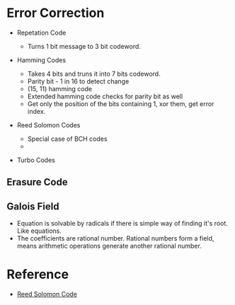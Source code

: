 # Error Correction

- Repetation Code
    - Turns 1 bit message to 3 bit codeword.

- Hamming Codes
    - Takes 4 bits and truns it into 7 bits codeword.
    - Parity bit - 1 in 16 to detect change
    - (15, 11) hamming code
    - Extended hamming code checks for parity bit as well
    - Get only the position of the bits containing 1, xor them, get error index.

- Reed Solomon Codes
    - Special case of BCH codes
    -  

- Turbo Codes



## Erasure Code



## Galois Field
- Equation is solvable by radicals if there is simple way of finding it's root. Like equations.
- The coefficients are rational number. Rational numbers form a field, means arithmetic operations generate another rational number.


# Reference
- [Reed Solomon Code](https://www.cs.cmu.edu/~guyb/realworld/reedsolomon/reed_solomon_codes.html)